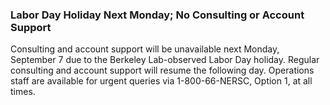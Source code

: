 ### Labor Day Holiday Next Monday; No Consulting or Account Support

Consulting and account support will be unavailable next Monday, September 7 due
to the Berkeley Lab-observed Labor Day holiday. Regular consulting and account
support will resume the following day. Operations staff are available for urgent
queries via 1-800-66-NERSC, Option 1, at all times.

